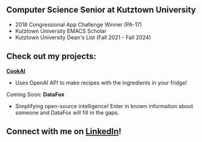 ## Computer Science Senior at Kutztown University 

* 2018 Congressional App Challenge Winner (PA-17)
* Kutztown University EMACS Scholar
* Kutztown University Dean's List (Fall 2021 - Fall 2024)

## Check out my projects:

**[CookAI](https://github.com/acageduser/cook-ai)**
* Uses OpenAI API to make recipes with the ingredients in your fridge!

Coming Soon: **DataFox**
* Simplifying open-source intelligence! Enter in known information about someone and DataFox will fill in the gaps.

## Connect with me on [LinkedIn](linkedin.com/in/laurenengel)!
